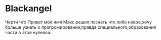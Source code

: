 # Blackangel
Чёрти что
Привет моё имя Макс
 решил познать что либо новое,хочу больше узнать о прогромировании,правда специального,образования части в этой нулевой.
 
